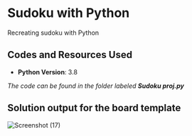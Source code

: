 # Sudoku with Python
Recreating sudoku with Python

## Codes and Resources Used
* **Python Version**: 3.8

_The code can be found in the folder labeled **Sudoku proj.py**_

## Solution output for the board template
![Screenshot (17)](https://user-images.githubusercontent.com/91089401/142960172-15499e75-6923-4b70-9074-0bf4e7914a3d.png)
